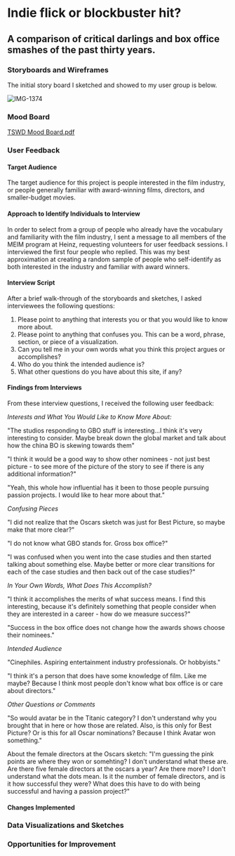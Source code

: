 # Indie flick or blockbuster hit?
## A comparison of critical darlings and box office smashes of the past thirty years.

### Storyboards and Wireframes

The initial story board I sketched and showed to my user group is below. 

![IMG-1374](https://user-images.githubusercontent.com/54897462/66157154-26a90180-e5f1-11e9-8629-f16f53c2f854.JPG)


### Mood Board

[TSWD Mood Board.pdf](https://github.com/shannonlouisekirk/Kirk-Portfolio/files/3685728/TSWD.Mood.Board.pdf)

### User Feedback
#### Target Audience
The target audience for this project is people interested in the film industry, or people generally familiar with award-winning films,  directors, and smaller-budget movies.

#### Approach to Identify Individuals to Interview
In order to select from a group of people who already have the vocabulary and familiarity with the film industry, I sent a message to all members of the MEIM program at Heinz, requesting volunteers for user feedback sessions. I interviewed the first four people who replied.  This was my best approximation at creating a random sample of people who self-identify as both interested in the industry and familiar with award winners.  

#### Interview Script
After a brief walk-through of the storyboards and sketches, I asked interviewees the following questions:

1. Please point to anything that interests you or that you would like to know more about.
2. Please point to anything that confuses you. This can be a word, phrase, section, or piece of a visualization.
3. Can you tell me in your own words what you think this project argues or accomplishes?
4. Who do you think the intended audience is?
5. What other questions do you have about this site, if any?

#### Findings from Interviews

From these interview questions, I received the following user feedback:

*Interests and What You Would Like to Know More About:*

"The studios responding to GBO stuff is interesting...I think it's very interesting to consider. Maybe break down the global market and talk about how the china BO is skewing towards them"

"I think it would be a good way to show other nominees - not just best picture - to see more of the picture of the story to see if there is any additional information?"

"Yeah, this whole how influential has it been to those people pursuing passion projects. I would like to hear more about that."

*Confusing Pieces*

"I did not realize that the Oscars sketch was just for Best Picture, so maybe make that more clear?"

"I do not know what GBO stands for. Gross box office?"

"I was confused when you went into the case studies and then started talking about something else. Maybe better or more clear transitions for each of the case studies and then back out of the case studies?"


*In Your Own Words, What Does This Accomplish?*

"I think it accomplishes the merits of what success means. I find this interesting, because it's definitely something that people consider when they are interested in a career - how do we measure success?"

"Success in the box office does not change how the awards shows choose their nominees."

*Intended Audience*

"Cinephiles. Aspiring entertainment industry professionals. Or hobbyists."

"I think it's a person that does have some knowledge of film. Like me maybe? Because I think most people don't know what box office is or care about directors."

*Other Questions or Comments*

"So would avatar be in the Titanic category? I don't understand why you brought that in here or how those are related. Also, is this only for Best Picture? Or is this for all Oscar nominations? Because I think Avatar won something."

About the female directors at the Oscars sketch: "I'm guessing the pink points are where they won or somehting? I don't understand what these are. Are there five female directors at the oscars a year? Are there more? I don't understand what the dots mean. Is it the number of female directors, and is it how successful they were? What does this have to do with being successful and having a passion project?"


#### Changes Implemented

### Data Visualizations and Sketches

### Opportunities for Improvement

